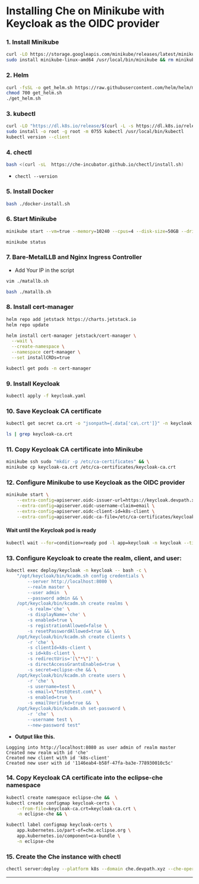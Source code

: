 # Installing Che on Minikube with Keycloak as the OIDC provider

### 1. Install Minikube

```sh
curl -LO https://storage.googleapis.com/minikube/releases/latest/minikube-linux-amd64
sudo install minikube-linux-amd64 /usr/local/bin/minikube && rm minikube-linux-amd64
```

### 2. Helm

```sh
curl -fsSL -o get_helm.sh https://raw.githubusercontent.com/helm/helm/main/scripts/get-helm-3
chmod 700 get_helm.sh
./get_helm.sh
```

### 3. kubectl

```sh
curl -LO "https://dl.k8s.io/release/$(curl -L -s https://dl.k8s.io/release/stable.txt)/bin/linux/amd64/kubectl"
sudo install -o root -g root -m 0755 kubectl /usr/local/bin/kubectl
kubectl version --client
```

### 4. chectl

```sh
bash <(curl -sL  https://che-incubator.github.io/chectl/install.sh)
```

- `chectl --version`

### 5. Install Docker

```sh
bash ./docker-install.sh
```

### 6. Start Minikube

```sh
minikube start --vm=true --memory=10240 --cpus=4 --disk-size=50GB --driver=docker
```

```sh
minikube status
```

### 7. Bare-MetalLLB and Nginx Ingress Controller

- Add Your IP in the script

```sh
vim ./matallb.sh
```

```sh
bash ./matallb.sh
```

### 8. Install cert-manager

```sh
helm repo add jetstack https://charts.jetstack.io
helm repo update

helm install cert-manager jetstack/cert-manager \
  --wait \
  --create-namespace \
  --namespace cert-manager \
  --set installCRDs=true
```

```sh
kubectl get pods -n cert-manager
```

### 9. Install Keycloak

```sh
kubectl apply -f keycloak.yaml
```

### 10. Save Keycloak CA certificate

```sh
kubectl get secret ca.crt -o "jsonpath={.data['ca\.crt']}" -n keycloak | base64 -d > keycloak-ca.crt
```

```sh
ls | grep keycloak-ca.crt
```

### 11. Copy Keycloak CA certificate into Minikube

```sh
minikube ssh sudo "mkdir -p /etc/ca-certificates" && \
minikube cp keycloak-ca.crt /etc/ca-certificates/keycloak-ca.crt
```

### 12. Configure Minikube to use Keycloak as the OIDC provider

```sh
minikube start \
    --extra-config=apiserver.oidc-issuer-url=https://keycloak.devpath.xyz/realms/che \
    --extra-config=apiserver.oidc-username-claim=email \
    --extra-config=apiserver.oidc-client-id=k8s-client \
    --extra-config=apiserver.oidc-ca-file=/etc/ca-certificates/keycloak-ca.crt
```

#### Wait until the Keycloak pod is ready

```sh
kubectl wait --for=condition=ready pod -l app=keycloak -n keycloak --timeout=120s
```

### 13. Configure Keycloak to create the realm, client, and user:

```sh
kubectl exec deploy/keycloak -n keycloak -- bash -c \
    "/opt/keycloak/bin/kcadm.sh config credentials \
        --server http://localhost:8080 \
        --realm master \
        --user admin  \
        --password admin && \
    /opt/keycloak/bin/kcadm.sh create realms \
        -s realm='che' \
        -s displayName='che' \
        -s enabled=true \
        -s registrationAllowed=false \
        -s resetPasswordAllowed=true && \
    /opt/keycloak/bin/kcadm.sh create clients \
        -r 'che' \
        -s clientId=k8s-client \
        -s id=k8s-client \
        -s redirectUris='[\"*\"]' \
        -s directAccessGrantsEnabled=true \
        -s secret=eclipse-che && \
    /opt/keycloak/bin/kcadm.sh create users \
        -r 'che' \
        -s username=test \
        -s email=\"test@test.com\" \
        -s enabled=true \
        -s emailVerified=true &&  \
    /opt/keycloak/bin/kcadm.sh set-password \
        -r 'che' \
        --username test \
        --new-password test"
```

- **Output like this.**

```
Logging into http://localhost:8080 as user admin of realm master
Created new realm with id 'che'
Created new client with id 'k8s-client'
Created new user with id '1146eab4-b58f-47fa-ba3e-778930010c5c'
```

### 14. Copy Keycloak CA certificate into the eclipse-che namespace

```sh
kubectl create namespace eclipse-che &&  \
kubectl create configmap keycloak-certs \
    --from-file=keycloak-ca.crt=keycloak-ca.crt \
    -n eclipse-che && \
```

```sh
kubectl label configmap keycloak-certs \
    app.kubernetes.io/part-of=che.eclipse.org \
    app.kubernetes.io/component=ca-bundle \
    -n eclipse-che
```

### 15. Create the Che instance with chectl

```sh
chectl server:deploy --platform k8s --domain che.devpath.xyz --che-operator-cr-patch-yaml che-patch.yaml --skip-cert-manager
```

---
